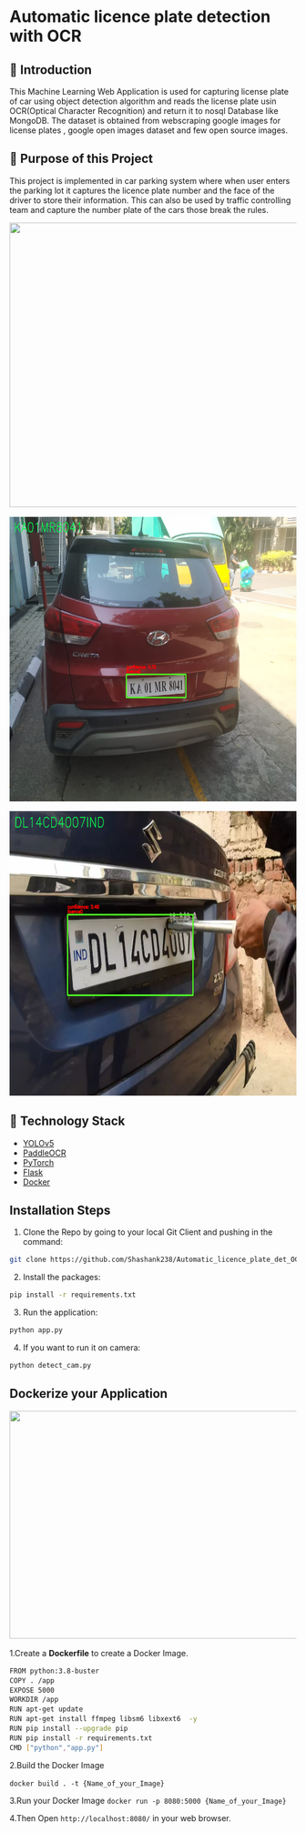 # Automatic licence plate detection with OCR

## 📌 Introduction
This Machine Learning Web Application is used for capturing license plate of car using object detection algorithm and reads the license plate usin OCR(Optical Character Recognition) and return it to nosql Database like MongoDB. 
The dataset is obtained from webscraping google images for license plates , google open images dataset and few open source images.

## 🎯 Purpose of this Project
This project is implemented in car parking system where when user enters the parking lot it captures the licence plate number and the face of the driver to store their information.
This can also be used by traffic controlling team and capture the number plate of the cars those break the rules.

<p align="center">
  <img width="900" height="500" src="images/demo.gif">
</p>

<p align="center">
  <img width="900" height="500" src="images/output_2.png">
</p>

<p align="center">
  <img width="900" height="500" src="images/output_1.png">
</p>

## 🏁 Technology Stack

* [YOLOv5](https://github.com/ultralytics/yolov5)
* [PaddleOCR](https://github.com/PaddlePaddle/PaddleOCR)
* [PyTorch](https://pytorch.org/)
* [Flask](https://github.com/pallets/flask)
* [Docker](https://www.docker.com/)

## Installation Steps
1. Clone the Repo by going to your local Git Client and pushing in the command:
```sh
git clone https://github.com/Shashank238/Automatic_licence_plate_det_OCR
```
2. Install the packages:
```sh
pip install -r requirements.txt
```
3. Run the application:
```sh
python app.py
```
4. If you want to run it on camera:
```sh
python detect_cam.py
```

## Dockerize your Application

<p align="center">
  <img width="600" height="400" src="Automatic_licence_plate_det_OCR/images/docker.gif">
</p>

1.Create a **Dockerfile** to create a Docker Image.
```sh
FROM python:3.8-buster
COPY . /app
EXPOSE 5000
WORKDIR /app
RUN apt-get update
RUN apt-get install ffmpeg libsm6 libxext6  -y
RUN pip install --upgrade pip
RUN pip install -r requirements.txt
CMD ["python","app.py"]
```
2.Build the Docker Image

`docker build . -t {Name_of_your_Image}`

3.Run your Docker Image
`docker run -p 8080:5000 {Name_of_your_Image}`

4.Then Open `http://localhost:8080/` in your web browser.




